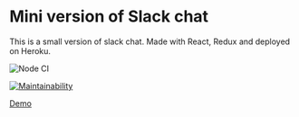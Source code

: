 # Mini version of Slack chat

This is a small version of slack chat. Made with React, Redux and deployed on Heroku.

![Node CI](https://github.com/eligoldf/frontend-project-lvl4/workflows/Node%20CI/badge.svg)

[![Maintainability](https://api.codeclimate.com/v1/badges/bb16ebb3209f0dfa8513/maintainability)](https://codeclimate.com/github/eligoldf/frontend-project-lvl4/maintainability)

[Demo](https://mini-chat-version.herokuapp.com/)

